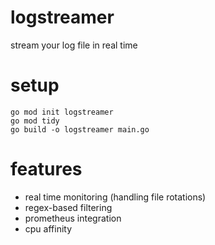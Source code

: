 # logstreamer
stream your log file in real time

# setup
```
go mod init logstreamer
go mod tidy
go build -o logstreamer main.go
```

# features
- real time monitoring (handling file rotations)
- regex-based filtering
- prometheus integration
- cpu affinity
